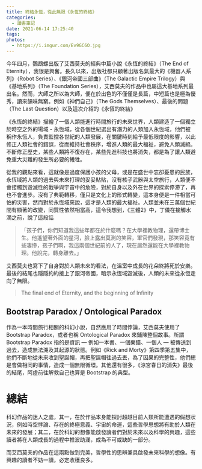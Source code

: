 ```yaml
---
title: 終結永恆，從此無限《永恆的終結》
categories:
  - 讀書筆記
date: 2021-06-14 17:25:40
tags:
photos:
  - https://i.imgur.com/Ev9GC6O.jpg
---
```


今年四月，鸚鵡螺出版了艾西莫夫的經典中篇小說《永恆的終結》（The End of Eternity），我很是興奮。長久以來，出版社都只顧著出版名氣最大的《機器人系列》（Robot Series）、《銀河帝國三部曲》（The Galactic Empire Trilogy）與《基地系列》（The Foundation Series），艾西莫夫的作品中也屬這大基地系列最出名。然而，大師之所以為大師，便在於出色的不僅僅是長篇，中短篇也是極為優秀，讀來韻味無窮。例如《神們自己》（The Gods Themselves）、最後的問題（The Last Question）以及這次介紹的《永恆的終結》
<!-- more -->
 
《永恆的終結》描繪了一個人類能進行時間旅行的未來世界，人類建造了一個獨立於時空之外的場域 - 永恆域，從各個世紀選出有潛力的人類加入永恆域，他們被稱作永恆人，負責監控各世紀的人類發展，在關鍵時刻給予最低限度的影響，以此修正人類社會的錯誤，從而維持社會秩序，增進人類的最大福祉，避免人類滅絕。不斷修正歷史，某些人類將不復存在，某些先進科技也將消失，都是為了讓人類避免重大災難的發生所必要的犧牲。

從我的觀點來看，這就像是過度保護小孩的父母，或是在盛世中忘卻憂患的民族，永恆域將人類的過去與未來打理的妥妥貼貼，沒有核子武器與太空旅行，人類便不會接觸到毀滅性的戰爭與宇宙中的危險，對於自身以及外在世界的探索停滯了，再也不會進步。沒有了典範轉移，僅只是文化上的形式轉變，這本身便是一件相當可怕的災害，然而對於永恆域來說，這才是人類的最大福祉。人類並未在三萬個世紀間有顯著的改變，同質性依然相當高，這令我想到，《三體2》中，丁儀在接觸水滴之前，說了這段話
>「孩子們，你們知道我這些年都在於什麼嗎？在大學裡教物理，還帶博士生。他遙望著外面的星河，臉上露出莫測的笑容，軍官們發現，那笑容竟有些凄慘，孩子們啊，我這兩個世紀前的人了，現在居然還能在大學裡教物理。他說完，轉身離去。」

艾西莫夫也寫下了自身對於人類未來的看法，在溫室中成長的花朵終將死於安樂。
最後的結尾也隱隱約約接上了銀河帝國，暗示永恆域毀滅後，人類的未來從永恆走向了無限。

> The final end of Eternity, and the beginning of Infinity


## Bootstrap Paradox / Ontological Paradox
作為一本時間旅行相關的科幻小說，自然應用了時間悖論，艾西莫夫使用了 Bootstrap Paradox，或者也稱 Ontological Paradox 來鋪陳整個故事。所謂 Bootstrap Paradox 指的是資訊 — 例如一本書、一個樂譜、一個人 — 被傳送到過去，造成無法溯及其起源的狀態。例如《Rick and Morty》第四季第五集中，他們不斷地從未來收到聖誕帽，再把聖誕帽往過去丟，為了因果的完整性，他們總是會做相同的事情，造成一個無限循環。其他還有很多，《涼宮春日的消失》最後的結尾，阿虛前往解救自己也算是 Bootstrap 的典型。


# 總結
科幻作品的迷人之處，其一，在於作品本身能探討超越目前人類所能遭遇的假想狀況，例如時空悖論、存在的終極意義、宇宙的命運，這些哲學思想將有助於人類在未來的發展；其二，在於科幻的想像能啟發讀者們對於未來以及科學的興趣，這些讀者將在人類成長的過程中推波助瀾，成為不可或缺的一部分。

而艾西莫夫的作品在這兩點做到完美，哲學性的思辨兼具啟發未來科學的想像。有興趣的讀者不妨一讀，必定收穫良多。